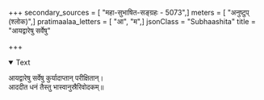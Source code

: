 +++
secondary_sources = [ "महा-सुभाषित-सङ्ग्रहः - 5073",]
meters = [ "अनुष्टुप् (श्लोक)",]
pratimaalaa_letters = [ "आ", "म",]
jsonClass = "Subhaashita"
title = "आयद्वारेषु सर्वेषु"

+++

<details open><summary>Text</summary>

आयद्वारेषु सर्वेषु कुर्यादाप्तान् परीक्षितान्।  
आददीत धनं तैस्तु भास्वानुस्रैरिवोदकम्॥
</details>

